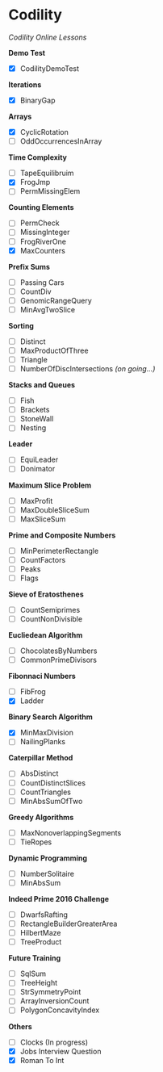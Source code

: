 # Codility
*Codility Online Lessons*

**Demo Test**
- [x] CodilityDemoTest 

**Iterations**
- [x] BinaryGap 

**Arrays**
- [x] CyclicRotation
- [ ] OddOccurrencesInArray

**Time Complexity**
- [ ] TapeEquilibruim
- [x] FrogJmp
- [ ] PermMissingElem

**Counting Elements**
- [ ] PermCheck
- [ ] MissingInteger
- [ ] FrogRiverOne
- [x] MaxCounters

**Prefix Sums**
- [ ] Passing Cars
- [ ] CountDiv
- [ ] GenomicRangeQuery
- [ ] MinAvgTwoSlice

**Sorting**
- [ ] Distinct
- [ ] MaxProductOfThree
- [ ] Triangle
- [ ] NumberOfDiscIntersections *(on going...)*

**Stacks and Queues**
- [ ] Fish
- [ ] Brackets
- [ ] StoneWall
- [ ] Nesting

**Leader**
- [ ] EquiLeader
- [ ] Donimator

**Maximum Slice Problem**
- [ ] MaxProfit
- [ ] MaxDoubleSliceSum
- [ ] MaxSliceSum

**Prime and Composite Numbers**
- [ ] MinPerimeterRectangle
- [ ] CountFactors
- [ ] Peaks
- [ ] Flags

**Sieve of Eratosthenes**
- [ ] CountSemiprimes
- [ ] CountNonDivisible

**Eucliedean Algorithm**
- [ ] ChocolatesByNumbers
- [ ] CommonPrimeDivisors

**Fibonnaci Numbers**
- [ ] FibFrog
- [x] Ladder

**Binary Search Algorithm**
- [x] MinMaxDivision
- [ ] NailingPlanks

**Caterpillar Method**
- [ ] AbsDistinct
- [ ] CountDistinctSlices
- [ ] CountTriangles
- [ ] MinAbsSumOfTwo

**Greedy Algorithms**
- [ ] MaxNonoverlappingSegments
- [ ] TieRopes

**Dynamic Programming**
- [ ] NumberSolitaire
- [ ] MinAbsSum

**Indeed Prime 2016 Challenge**
- [ ] DwarfsRafting
- [ ] RectangleBuilderGreaterArea
- [ ] HilbertMaze
- [ ] TreeProduct

**Future Training**
- [ ] SqlSum
- [ ] TreeHeight
- [ ] StrSymmetryPoint
- [ ] ArrayInversionCount
- [ ] PolygonConcavityIndex

**Others**
- [ ] Clocks (In progress)
- [x] Jobs Interview Question
- [x] Roman To Int
